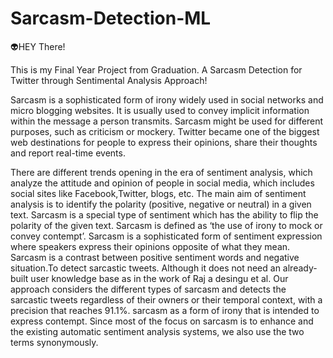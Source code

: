 # Sarcasm-Detection-ML

:alien:HEY There!

This is my Final Year Project from Graduation.
A Sarcasm Detection for Twitter through Sentimental Analysis Approach!

Sarcasm is a sophisticated form of irony widely used in social networks and micro blogging websites. It is usually used to convey implicit information within the message a person transmits. Sarcasm might be used for different purposes, such as criticism or mockery.
Twitter became one of the biggest web destinations for people
to express their opinions, share their thoughts and report real-time
events.

There are different trends opening in the era of sentiment analysis, which analyze the attitude and opinion of people in social media, which includes social sites like Facebook,Twitter, blogs, etc. The main aim of sentiment analysis is to identify the polarity (positive, negative or neutral) in a given text. 
Sarcasm is a special type of sentiment which has the ability to flip the polarity of the given text. Sarcasm is defined as ‘the use of irony to mock or convey contempt’. Sarcasm is a sophisticated form of sentiment expression where speakers express their opinions opposite of what they mean. Sarcasm is a contrast between positive sentiment words and negative situation.To detect sarcastic tweets. Although it does not need an already-built user knowledge base as in the work of Raj a desingu et al. 
Our approach considers the different types of sarcasm and detects the sarcastic tweets regardless of their owners or their temporal context, with a precision that reaches 91.1%. sarcasm as a form of irony that is intended to express contempt. Since most of the focus on sarcasm is to enhance and the existing automatic sentiment analysis systems, we also use the two terms synonymously.
